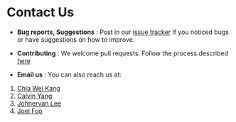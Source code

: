 # Contact Us

* **Bug reports, Suggestions** : Post in our [issue tracker](https://github.com/se-edu/addressbook-level4/issues)
  if you noticed bugs or have suggestions on how to improve.

* **Contributing** : We welcome pull requests. Follow the process described [here](https://github.com/oss-generic/process)

* **Email us** : You can also reach us at:

1. [Chia Wei Kang](mailto:weikangchia@u.nus.edu)
2. [Calvin Yang](mailto:e0003907@u.nus.edu)
3. [Johnervan Lee](mailto:johnervan@u.nus.edu)
4. [Joel Foo](mailto:joel.foo@u.nus.edu)

